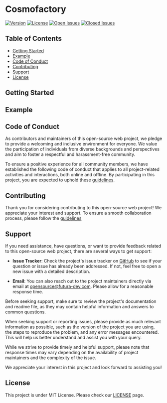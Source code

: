 # Cosmofactory


[![Version](https://img.shields.io/github/v/release/futura-dev/cosmofactory)](https://github.com/futura-dev/cosmofactory)
[![License](https://img.shields.io/github/license/futura-dev/cosmofactory)](https://github.com/futura-dev/cosmofactory/blob/main/LICENSE)
[![Open Issues](https://img.shields.io/github/issues/futura-dev/cosmofactory)](https://github.com/futura-dev/cosmofactory/issues?q=is%3Aissue+is%3Aopen)
[![Closed Issues](https://img.shields.io/github/issues-closed/futura-dev/cosmofactory)](https://github.com/futura-dev/cosmofactory/issues?q=is%3Aissue+is%3Aclosed)


## Table of Contents
- [Getting Started](#getting-started)
- [Example](#example)
- [Code of Conduct](#code-of-conduct)
- [Contributing](#contributing)
- [Support](#support)
- [License](#license)

## Getting Started

## Example

## Code of Conduct
As contributors and maintainers of this open-source web project, we pledge to provide a welcoming and inclusive environment for everyone. We value the participation of individuals from diverse backgrounds and perspectives and aim to foster a respectful and harassment-free community.

To ensure a positive experience for all community members, we have established the following code of conduct that applies to all project-related activities and interactions, both online and offline. By participating in this project, you are expected to uphold these [guidelines](https://github.com/futura-dev/cosmofactory/blob/main/CODE_OF_CONDUCT.md).

## Contributing
Thank you for considering contributing to this open-source web project! We appreciate your interest and support. To ensure a smooth collaboration process, please follow the [guidelines](https://github.com/futura-dev/cosmofactory/blob/main/CONTRIBUTING.md)

## Support

If you need assistance, have questions, or want to provide feedback related to this open-source web project, there are several ways to get support:

- **Issue Tracker**: Check the project's issue tracker on [GitHub](https://github.com/futura-dev/cosmofactory/issues) to see if your question or issue has already been addressed. If not, feel free to open a new issue with a detailed description.

- **Email**: You can also reach out to the project maintainers directly via email at opensource@futura-dev.com. Please allow for a reasonable response time.

Before seeking support, make sure to review the project's documentation and readme file, as they may contain helpful information and answers to common questions.

When seeking support or reporting issues, please provide as much relevant information as possible, such as the version of the project you are using, the steps to reproduce the problem, and any error messages encountered. This will help us better understand and assist you with your query.

While we strive to provide timely and helpful support, please note that response times may vary depending on the availability of project maintainers and the complexity of the issue.

We appreciate your interest in this project and look forward to assisting you!

## License
This project is under MIT License. Please check our [LICENSE](https://github.com/futura-dev/cosmofactory/blob/main/LICENSE) page.
